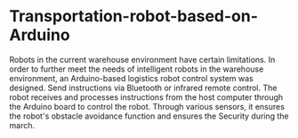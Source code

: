 # Transportation-robot-based-on-Arduino

Robots in the current warehouse environment have certain limitations. In order to further meet the needs of intelligent robots in the warehouse environment, an Arduino-based logistics robot control system was designed. Send instructions via Bluetooth or infrared remote control. The robot receives and processes instructions from the host computer through the Arduino board to control the robot. Through various sensors, it ensures the robot's obstacle avoidance function and ensures the Security during the march.